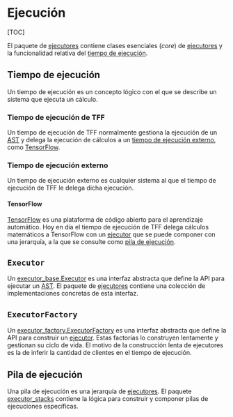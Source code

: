 # Ejecución

[TOC]

El paquete de [ejecutores](https://github.com/tensorflow/federated/blob/main/tensorflow_federated/python/core/impl/executors) contiene clases esenciales (<em>core</em>) de [ejecutores](#executor) y la funcionalidad relativa del [tiempo de ejecución](#runtime).

## Tiempo de ejecución

Un tiempo de ejecución es un concepto lógico con el que se describe un sistema que ejecuta un cálculo.

### Tiempo de ejecución de TFF

Un tiempo de ejecución de TFF normalmente gestiona la ejecución de un [AST](compilation.md#ast) y delega la ejecución de cálculos a un [tiempo de ejecución externo](#external-runtime), como [TensorFlow](#tensorflow).

### Tiempo de ejecución externo

Un tiempo de ejecución externo es cualquier sistema al que el tiempo de ejecución de TFF le delega dicha ejecución.

#### TensorFlow

[TensorFlow](https://www.tensorflow.org/) es una plataforma de código abierto para el aprendizaje automático. Hoy en día el tiempo de ejecución de TFF delega cálculos matemáticos a TensorFlow con un [ejecutor](#Executor) que se puede componer con una jerarquía, a la que se consulte como [pila de ejecución](#execution-stack).

## `Executor`

Un [executor_base.Executor](https://github.com/tensorflow/federated/blob/main/tensorflow_federated/python/core/impl/executors/executor_base.py) es una interfaz abstracta que define la API para ejecutar un [AST](compilation.md#ast). El paquete de [ejecutores](https://github.com/tensorflow/federated/blob/main/tensorflow_federated/python/core/impl/executors) contiene una colección de implementaciones concretas de esta interfaz.

## `ExecutorFactory`

Un [executor_factory.ExecutorFactory](https://github.com/tensorflow/federated/blob/main/tensorflow_federated/python/core/impl/executors/executor_factory.py) es una interfaz abstracta que define la API para construir un [ejecutor](#executor). Estas factorías lo construyen lentamente y gestionan su ciclo de vida. El motivo de la construcción lenta de ejecutores es la de inferir la cantidad de clientes en el tiempo de ejecución.

## Pila de ejecución

Una pila de ejecución es una jerarquía de [ejecutores](#executor). El paquete [executor_stacks](https://github.com/tensorflow/federated/blob/main/tensorflow_federated/python/core/impl/executor_stacks) contiene la lógica para construir y componer pilas de ejecuciones específicas.

